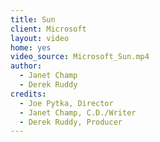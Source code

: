 ```yaml
---
title: Sun
client: Microsoft
layout: video
home: yes
video_source: Microsoft_Sun.mp4
author:
  - Janet Champ
  - Derek Ruddy
credits:
  - Joe Pytka, Director
  - Janet Champ, C.D./Writer
  - Derek Ruddy, Producer
---
```

